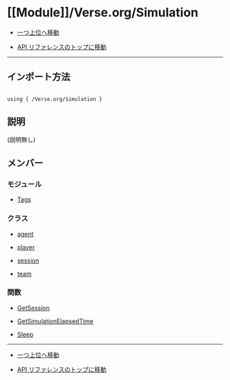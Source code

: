 # [[Module]]/Verse.org/Simulation

- [一つ上位へ移動](../main.md)

- [API リファレンスのトップに移動](/main.md)

---

## インポート方法

```verse

using { /Verse.org/Simulation }

```

## 説明

(説明無し)

## メンバー

### モジュール

- [Tags](./M_Tags/main.md)

### クラス

- [agent](./C_agent/main.md)

- [player](./C_player/main.md)

- [session](./C_session/main.md)

- [team](./C_team/main.md)

### 関数

- [GetSession](./F_GetSession/main.md)

- [GetSimulationElapsedTime](./F_GetSimulationElapsedTime/main.md)

- [Sleep](./F_Sleep/main.md)

---

- [一つ上位へ移動](../main.md)

- [API リファレンスのトップに移動](/main.md)
